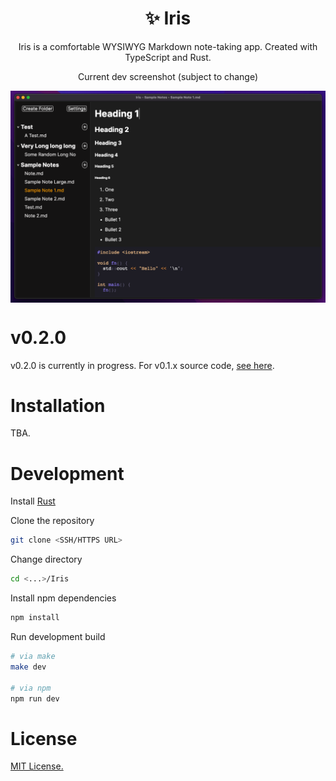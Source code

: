 <h1 align="center">✨ Iris</h1>

<p align="center">Iris is a comfortable WYSIWYG Markdown note-taking app. Created with TypeScript and Rust.</p>

<p align="center">Current dev screenshot (subject to change)</p>

<img align="center" src="./screenshots/current-dev.png"></img>

# v0.2.0

v0.2.0 is currently in progress. For v0.1.x source code, [see here](https://github.com/alexwkleung/Iris/tree/main/v0.1.x).

# Installation

TBA.

# Development 

Install [Rust](https://www.rust-lang.org/tools/install)

Clone the repository

```bash 
git clone <SSH/HTTPS URL>
```

Change directory 

```bash
cd <...>/Iris
```

Install npm dependencies

```bash
npm install 
```

Run development build

```bash
# via make 
make dev

# via npm
npm run dev
```

# License 

[MIT License.](https://github.com/alexwkleung/Iris/blob/main/LICENSE)